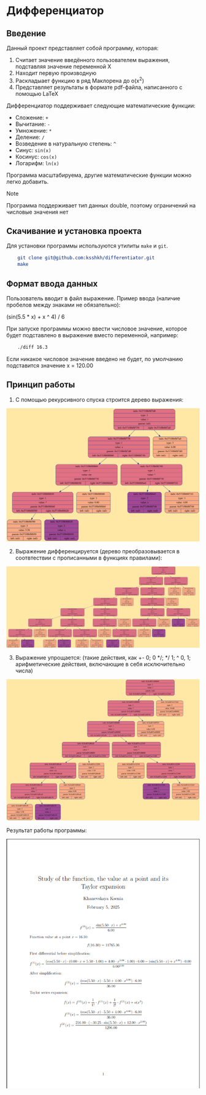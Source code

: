 # Дифференциатор

## Введение

Данный проект представляет собой программу, которая:
1. Считает значение введённого пользователем выражения, подставляя значение переменной X
2. Находит первую производную
3. Раскладыает функцию в ряд Маклорена до o(x<sup>2</sup>)
4. Представляет результаты в формате pdf-файла, написанного с помощью LaTeX

Дифференциатор поддерживает следующие математические функции:
* Сложение: `+`
* Вычитание: `-`
* Умножение: `*`
* Деление: `/`
* Возведение в натуральную степень: `^`
* Синус: `sin(x)`
* Косинус: `cos(x)`
* Логарифм: `ln(x)`

Программа масштабируема, другие математические функции можно легко добавить.

> [!NOTE]
>
> Программа поддерживает тип данных double, поэтому ограничений на числовые значения нет

## Скачивание и установка проекта

Для установки программы используются утилиты `make` и `git`.

```CMake
    git clone git@github.com:ksshkh/differentiator.git
    make
```

## Формат ввода данных

Пользователь вводит в файл выражение. Пример ввода (наличие пробелов между знаками не обязательно):

(sin(5.5 * x) + x ^ 4) / 6

При запуске программы можно ввести числовое значение, которое будет подставлено в выражение вместо переменной, например:

```Bash
    ./diff 16.3
```
Если никакое числовое значение введено не будет, по умолчанию подставится значение x = 120.00

## Принцип работы

1. С помощью рекурсивного спуска строится дерево выражения:

![overflow](./png_for_readme/first_tree.svg)

2. Выражение дифференцируется (дерево преобразовывается в соотвтествии с прописанными в функциях правилами):

![overflow](./png_for_readme/second_tree.svg)

3. Выражение упрощается:
(такие действия, как +- 0; 0 */; */ 1; ^ 0, 1; арифметические действия, включающие в себя исключительно числа)

![overflow](./png_for_readme/third_tree.svg)

Результат работы программы:

![overflow](./png_for_readme/result.png)